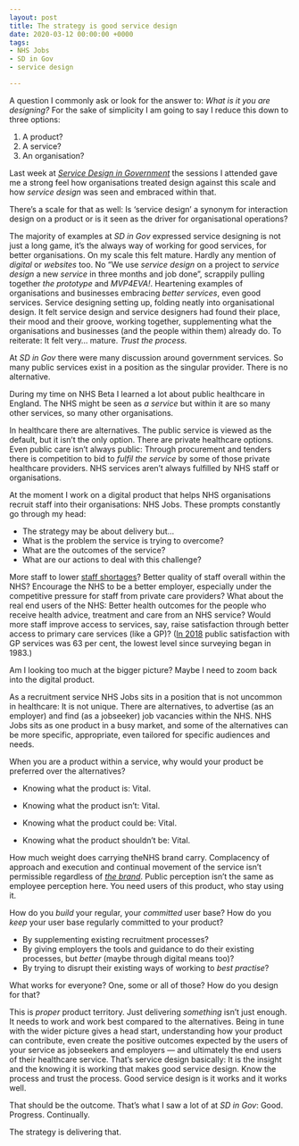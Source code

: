 ```yaml
---
layout: post
title: The strategy is good service design
date: 2020-03-12 00:00:00 +0000
tags:
- NHS Jobs
- SD in Gov
- service design

---
```

A question I commonly ask or look for the answer to: _What is it you are designing?_ For the sake of simplicity I am going to say I reduce this down to three options:

1. A product?
2. A service?
3. An organisation?

Last week at [_Service Design in Government_](https://2020.govservicedesign.net) the sessions I attended gave me a strong feel how organisations treated design against this scale and how _service design_ was seen and embraced within that.

There’s a scale for that as well: Is ‘service design’ a synonym for interaction design on a product or is it seen as the driver for organisational operations?

The majority of examples at _SD in Gov_ expressed service designing is not just a long game, it’s the always way of working for good services, for better organisations. On my scale this felt mature. Hardly any mention of _digital_ or _websites_ too. No “We use _service design_ on a project to _service design_ a new _service_ in three months and job done”, scrappily pulling together _the prototype_ and _MVP4EVA!_. Heartening examples of organisations and businesses embracing _better services_, even good services. Service designing setting up, folding neatly into organisational design. It felt service design and service designers had found their place, their mood and their groove, working together, supplementing what the organisations and businesses (and the people within them) already do. To reiterate: It felt very… mature. _Trust the process._

At _SD in Gov_ there were many discussion around government services. So many public services exist in a position as the singular provider. There is no alternative.

During my time on NHS Beta I learned a lot about public healthcare in England. The NHS might be seen as _a service_ but within it are so many other services, so many other organisations.

In healthcare there are alternatives. The public service is viewed as the default, but it isn’t the only option. There are private healthcare options. Even public care isn’t always public: Through procurement and tenders there is competition to bid to _fulfil the service_ by some of those private healthcare providers. NHS services aren’t always fulfilled by NHS staff or organisations.

At the moment I work on a digital product that helps NHS organisations recruit staff into their organisations: NHS Jobs. These prompts constantly go through my head:

* The strategy may be about delivery but…
* What is the problem the service is trying to overcome?
* What are the outcomes of the service?
* What are our actions to deal with this challenge?

More staff to lower [staff shortages](https://www.kingsfund.org.uk/publications/closing-gap-health-care-workforce)? Better quality of staff overall within the NHS? Encourage the NHS to be a better employer, especially under the competitive pressure for staff from private care providers? What about the real end users of the NHS: Better health outcomes for the people who receive health advice, treatment and care from an NHS service? Would more staff improve access to services, say, raise satisfaction through better access to primary care services (like a GP)? ([In 2018](https://www.kingsfund.org.uk/publications/public-satisfaction-nhs-social-care-2018) public satisfaction with GP services was 63 per cent, the lowest level since surveying began in 1983.)

Am I looking too much at the bigger picture? Maybe I need to zoom back into the digital product.

As a recruitment service NHS Jobs sits in a position that is not uncommon in healthcare: It is not unique. There are alternatives, to advertise (as an employer) and find (as a jobseeker) job vacancies within the NHS. NHS Jobs sits as one product in a busy market, and some of the alternatives can be more specific, appropriate, even tailored for specific audiences and needs.

When you are a product within a service, why would your product be preferred over the alternatives?

* Knowing what the product is: Vital.

* Knowing what the product isn’t: Vital.

* Knowing what the product could be: Vital.

* Knowing what the product shouldn’t be: Vital.

How much weight does carrying theNHS brand carry. Complacency of approach and execution and continual movement of the service isn’t permissible regardless of [_the brand_](https://www.england.nhs.uk/nhsidentity/why-its-important/). Public perception isn’t the same as employee perception here. You need users of this product, who stay using it.

How do you _build_ your regular, your _committed_ user base? How do you _keep_ your user base regularly committed to your product?

* By supplementing existing recruitment processes?
* By giving employers the tools and guidance to do their existing processes, but _better_ (maybe through digital means too)?
* By trying to disrupt their existing ways of working to _best practise_?

What works for everyone? One, some or all of those? How do you design for that?

This is _proper_ product territory. Just delivering _something_ isn’t just enough. It needs to work and work best compared to the alternatives. Being in tune with the wider picture gives a head start, understanding how your product can contribute, even create the positive outcomes expected by the users of your service as jobseekers and employers — and ultimately the end users of their healthcare service. That’s service design basically: It is the insight and the knowing it is working that makes good service design. Know the process and trust the process. Good service design is it works and it works well.

That should be the outcome. That’s what I saw a lot of at _SD in Gov_: Good. Progress. Continually.

The strategy is delivering that.